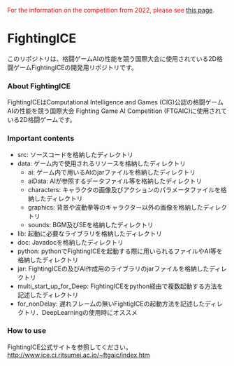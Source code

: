 <font color="red">For the information on the competition from 2022, please see [this page](https://github.com/TeamFightingICE/FightingICE/tree/master/DareFightingICE).</font>

# FightingICE #

このリポジトリは、格闘ゲームAIの性能を競う国際大会に使用されている2D格闘ゲームFightingICEの開発用リポジトリです。<br>


### About FightingICE ###
FightingICEはComputational Intelligence and Games (CIG)公認の格闘ゲームAIの性能を競う国際大会 Fighting Game AI Competition (FTGAIC)に使用されている2D格闘ゲームです。  

### Important contents ###
- src: ソースコードを格納したディレクトリ  
- data: ゲーム内で使用されるリソースを格納したディレクトリ  
	- ai: ゲーム内で用いるAIのjarファイルを格納したディレクトリ  
	- aiData: AIが参照するデータファイル等を格納したディレクトリ  
	- characters: キャラクタの画像及びアクションのパラメータファイルを格納したディレクトリ  
	- graphics: 背景や波動拳等のキャラクター以外の画像を格納したディレクトリ  
	- sounds: BGM及びSEを格納したディレクトリ  
- lib: 起動に必要なライブラリを格納したディレクトリ  
- doc: Javadocを格納したディレクトリ  
- python: pythonでFightingICEを起動する際に用いられるファイルやAI等を格納したディレクトリ  
- jar: FightingICEの及びAI作成用のライブラリのjarファイルを格納したディレクトリ  
- multi_start_up_for_Deep: FightingICEをpython経由で複数起動する方法を記述したディレクトリ
- for_nonDelay: 遅れフレームの無いFightigICEの起動方法を記述したディレクトリ．DeepLearningの使用時にオススメ

### How to use ###
FightingICE公式サイトを参照してください。  
<http://www.ice.ci.ritsumei.ac.jp/~ftgaic/index.htm>


